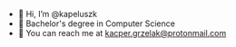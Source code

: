 - 👋 Hi, I’m @kapeluszk
- 🌱 Bachelor's degree in Computer Science
- 📧 You can reach me at kacper.grzelak@protonmail.com


<!---
kapeluszk/kapeluszk is a ✨ special ✨ repository because its `README.md` (this file) appears on your GitHub profile.
You can click the Preview link to take a look at your changes.
--->
